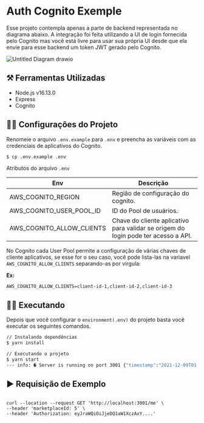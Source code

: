 # Auth Cognito Exemple

Esse projeto contempla apenas a parte de backend representada no diagrama abaixo. A integração foi feita utilizando a UI de login fornecida pelo Cognito mas você está livre para usar sua própria UI desde que ela envie para esse backend um token JWT gerado pelo Cognito.
 
 <img align="center" src="https://user-images.githubusercontent.com/29002558/145313058-33aa98c5-4be8-47cb-8ebc-9a9948d127ab.png" alt="Untitled Diagram drawio">

## ⚒️ Ferramentas Utilizadas 
  - Node.js v16.13.0
  - Express
  - Cognito

## 👨‍💻 Configurações do Projeto

Renomeie o arquivo `.env.example` para `.env` e preencha as variáveis com as credenciais de aplicativos do Cognito.

```sh
$ cp .env.example .env
```

Atributos do arquivo `.env`

| Env | Descrição |
| --- | --- |
| AWS_COGNITO_REGION | Região de configuração do cognito. |
| AWS_COGNITO_USER_POOL_ID | ID do Pool de usuários. |
| AWS_COGNITO_ALLOW_CLIENTS | Chave do cliente aplicativo para validar se origem do login pode ter acesso a API. |

No Cognito cada User Pool permite a configuração de várias chaves de cliente aplicativos, se esse for o seu caso, você pode lista-las na variavel `AWS_COGNITO_ALLOW_CLIENTS` separando-as por virgula:

**Ex:**
```.env
AWS_COGNITO_ALLOW_CLIENTS=client-id-1,client-id-2,client-id-3
```

## 👨‍💻 Executando

Depois que você configurar o `environment(.env)` do projeto basta você executar os seguintes comandos.

```sh
// Instalando dependências
$ yarn install
```

```sh
// Executando o projeto
$ yarn start
--- info: � Server is running on port 3001 {"timestamp":"2021-12-09T01:51:00.618Z"}
```

## ▶️ Requisição de Exemplo

```curl

curl --location --request GET 'http://localhost:3001/me' \
--header 'marketplaceId: 5' \
--header 'Authorization: eyJraWQiOiJjeDQ1aW1XczAxY....'

```

